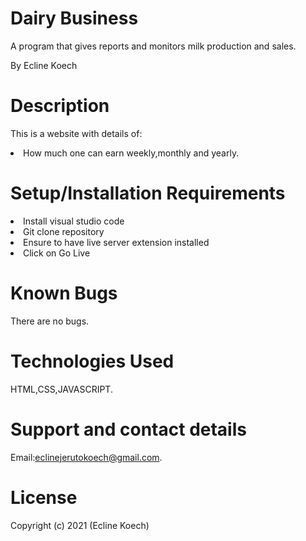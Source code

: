 <h1> Dairy Business</h1>

A program that gives reports and monitors milk production and sales.

By Ecline Koech

<h1> Description </h1>

This is a website with details of:


<li> How much one can earn weekly,monthly and yearly.



<h1>Setup/Installation Requirements</h1>


<li>
Install visual studio code
<li>
Git clone repository
<li>
Ensure to have live server extension installed
<li>
Click on Go Live

<h1>Known Bugs</h1>


There are no bugs.

<h1>Technologies Used </h1>


HTML,CSS,JAVASCRIPT.


<h1>Support and contact details</h1>


Email:eclinejerutokoech@gmail.com.

<h1>License</h1>


Copyright (c) 2021 (Ecline Koech)